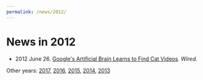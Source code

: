 ```yaml
---
permalink: /news/2012/
---
```

# News in 2012

* 2012 June 26. [Google's Artificial Brain Learns to Find Cat Videos](https://www.wired.com/2012/06/google-x-neural-network/). *Wired*.

Other years: [2017](http://realai.org/news/), [2016](http://realai.org/news/2016/), [2015](http://realai.org/news/2015/), [2014](http://realai.org/news/2014/), [2013](http://realai.org/news/2013/)
